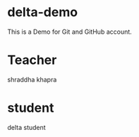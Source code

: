 # delta-demo
This is a Demo for Git and GitHub account.

# Teacher 
shraddha khapra 
# student
delta student
